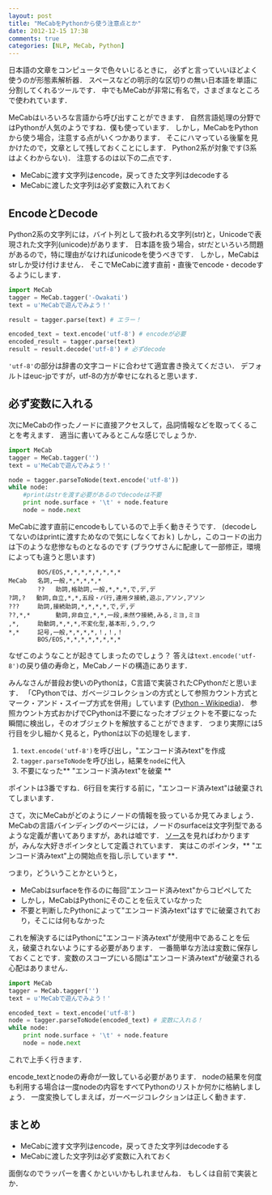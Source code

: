 ```yaml
---
layout: post
title: "MeCabをPythonから使う注意点とか"
date: 2012-12-15 17:38
comments: true
categories: [NLP, MeCab, Python]
---
```


日本語の文章をコンピュータで色々いじるときに，
必ずと言っていいほどよく使うのが形態素解析器．
スペースなどの明示的な区切りの無い日本語を単語に分割してくれるツールです．
中でもMeCabが非常に有名で，さまざまなところで使われています．

MeCabはいろいろな言語から呼び出すことができます．
自然言語処理の分野ではPythonが人気のようですね．僕も使っています．
しかし，MeCabをPythonから使う場合，注意する点がいくつかあります．
そこにハマっている後輩を見かけたので，文章として残しておくことにします．
Python2系が対象です(3系はよくわからない)．
注意するのは以下の二点です．

- MeCabに渡す文字列はencode，戻ってきた文字列はdecodeする
- MeCabに渡した文字列は必ず変数に入れておく

<!-- More -->

## EncodeとDecode

Python2系の文字列には，バイト列として扱われる文字列(str)と，Unicodeで表現された文字列(unicode)があります．
日本語を扱う場合，strだといろいろ問題があるので，特に理由がなければunicodeを使うべきです．
しかし，MeCabはstrしか受け付けません．
そこでMeCabに渡す直前・直後でencode・decodeするようにします．

```python
import MeCab
tagger = MeCab.tagger('-Owakati')
text = u'MeCabで遊んでみよう！'

result = tagger.parse(text) # エラー！

encoded_text = text.encode('utf-8') # encodeが必要
encoded_result = tagger.parse(text)
result = result.decode('utf-8') # 必ずdecode
```

`'utf-8'`の部分は辞書の文字コードに合わせて適宜書き換えてください．
デフォルトはeuc-jpですが，utf-8の方が幸せになれると思います．


## 必ず変数に入れる

次にMeCabの作ったノードに直接アクセスして，品詞情報などを取ってくることを考えます．
適当に書いてみるとこんな感じでしょうか．

```python
import MeCab
tagger = MeCab.tagger('')
text = u'MeCabで遊んでみよう！'

node = tagger.parseToNode(text.encode('utf-8'))
while node:
    #printはstrを渡す必要があるのでdecodeは不要
    print node.surface + '\t' + node.feature
    node = node.next
```

MeCabに渡す直前にencodeもしているので上手く動きそうです．
(decodeしてないのはprintに渡すためなので気にしなくておｋ)
しかし，このコードの出力は下のような悲惨なものとなるのです
(ブラウザさんに配慮して一部修正，環境によっても違うと思います)

``` plain
        BOS/EOS,*,*,*,*,*,*,*,*
MeCab   名詞,一般,*,*,*,*,*
        ??   助詞,格助詞,一般,*,*,*,で,デ,デ
?詞,?   動詞,自立,*,*,五段・バ行,連用タ接続,遊ぶ,アソン,アソン
???     助詞,接続助詞,*,*,*,*,で,デ,デ
??,*,*       動詞,非自立,*,*,一段,未然ウ接続,みる,ミヨ,ミヨ
,*,     助動詞,*,*,*,不変化型,基本形,う,ウ,ウ
*,*     記号,一般,*,*,*,*,！,！,！
        BOS/EOS,*,*,*,*,*,*,*,*
```

なぜこのようなことが起きてしまったのでしょう？
答えは`text.encode('utf-8')`の戻り値の寿命と，MeCabノードの構造にあります．

みんなさんが普段お使いのPythonは，C言語で実装されたCPythonだと思います．
「CPythonでは、ガベージコレクションの方式として参照カウント方式とマーク・アンド・スイープ方式を併用」しています
([Python - Wikipedia](http://ja.wikipedia.org/wiki/Python#.E3.83.87.E3.83.BC.E3.82.BF.E5.9E.8B))．
参照カウント方式おかげでCPythonは不要になったオブジェクトを不要になった瞬間に検出し，そのオブジェクトを解放することができます．
つまり実際には5行目を少し細かく見ると，Pythonは以下の処理をします．

1. `text.encode('utf-8')`を呼び出し，"エンコード済みtext"を作成
2. `tagger.parseToNode`を呼び出し，結果を`node`に代入
3. 不要になった** "エンコード済みtext"を破棄 **

ポイントは3番ですね．6行目を実行する前に，"エンコード済みtext"は破棄されてしまいます．

さて，次にMeCabがどのようにノードの情報を扱っているか見てみましょう．
MeCabの言語バインディングのページには，ノードのsurfaceは文字列型であるような定義が書いてありますが，あれは嘘です．
[ソース](http://code.google.com/p/mecab/source/browse/trunk/mecab/src/mecab.h)を見ればわかりますが，みんな大好きポインタとして定義されています．
実はこのポインタ，** "エンコード済みtext"上の開始点を指し示しています **．

つまり，どういうことかというと，

- MeCabはsurfaceを作るのに毎回"エンコード済みtext"からコピペしてた
- しかし，MeCabはPythonにそのことを伝えていなかった
- 不要と判断したPythonによって"エンコード済みtext"はすでに破棄されており，そこには何もなかった

これを解決するにはPythonに"エンコード済みtext"が使用中であることを伝え，破棄されないようにする必要があります．
一番簡単な方法は変数に保存しておくことです．変数のスコープにいる間は"エンコード済みtext"が破棄される心配はありません．

```python
import MeCab
tagger = MeCab.tagger('')
text = u'MeCabで遊んでみよう！'

encoded_text = text.encode('utf-8')
node = tagger.parseToNode(encoded_text) # 変数に入れる！
while node:
    print node.surface + '\t' + node.feature
    node = node.next
```

これで上手く行きます．

encode_textとnodeの寿命が一致している必要があります．
nodeの結果を何度も利用する場合は一度nodeの内容をすべてPythonのリストか何かに格納しましょう．
一度変換してしまえば，ガーベージコレクションは正しく動きます．


## まとめ

- MeCabに渡す文字列はencode，戻ってきた文字列はdecodeする
- MeCabに渡した文字列は必ず変数に入れておく

面倒なのでラッパーを書くかといいかもしれませんね．
もしくは自前で実装とか．
